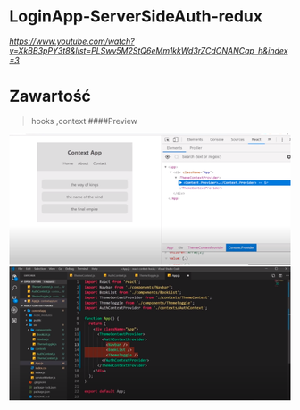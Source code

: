 # LoginApp-ServerSideAuth-redux

*https://www.youtube.com/watch?v=XkBB3pPY3t8&list=PLSwv5M2StQ6eMm1kkWd3rZCdONANCap_h&index=3*


# Zawartość

>hooks ,context
####Preview

![sass-js-coding-test screenshot](https://github.com/andrzejbajuk79/ToDo-Hooks-Context/blob/master/src/2020-05-18_12h24_15.png?raw=true)
![sass-js-coding-test screenshot](https://github.com/andrzejbajuk79/ToDo-Hooks-Context/blob/master/src/2020-05-18_12h25_45.png?raw=true)
